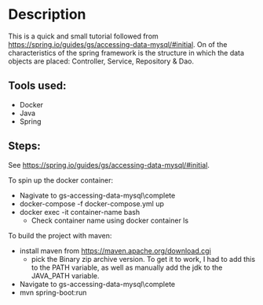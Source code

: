# Description
This is a quick and small tutorial followed from https://spring.io/guides/gs/accessing-data-mysql/#initial. On of the characteristics of the 
spring framework is the structure in which the data objects are placed: Controller, Service, Repository & Dao. 

## Tools used:
   * Docker
   * Java
   * Spring
   
## Steps:
See https://spring.io/guides/gs/accessing-data-mysql/#initial.

To spin up the docker container:
- Nagivate to gs-accessing-data-mysql\complete
- docker-compose -f docker-compose.yml up
- docker exec -it container-name bash
	- Check container name using docker container ls
	
To build the project with maven:
- install maven from https://maven.apache.org/download.cgi
	- pick the Binary zip archive version.
	To get it to work, I had to add this to the PATH variable, as well as manually add the jdk to the JAVA_PATH variable.
- Navigate to gs-accessing-data-mysql\complete
- mvn spring-boot:run




